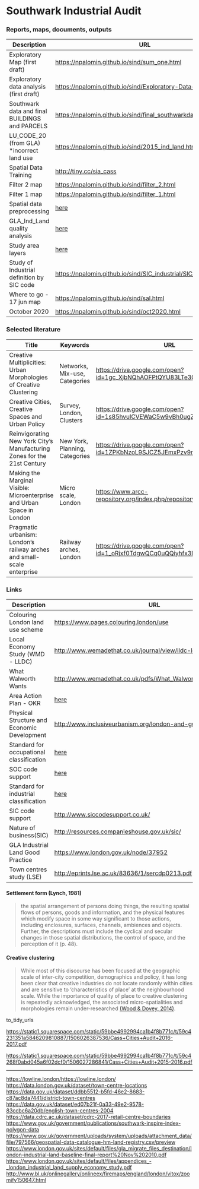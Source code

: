 Southwark Industrial Audit
================

### Reports, maps, documents, outputs
|Description|URL|
|-|-|
|Exploratory Map (first draft)|https://npalomin.github.io/sind/sum_one.html|
|Exploratory data analysis (first draft)|https://npalomin.github.io/sind/Exploratory-Data-Analysis.html|
|Southwark data and final BUILDINGS and PARCELS| https://npalomin.github.io/sind/final_southwarkdata.html|
|LU_CODE_20 (from GLA) *incorrect land use| https://npalomin.github.io/sind/2015_ind_land.html|
|Spatial Data Training|http://tiny.cc/sia_cass|
|Filter 2 map|https://npalomin.github.io/sind/filter_2.html|
|Filter 1 map|https://npalomin.github.io/sind/filter_1.html|
|Spatial data preprocessing|[here](https://github.com/npalomin/sind/blob/master/filter_method.md#spatial-data-preprocessing)|
|GLA_Ind_Land quality analysis|[here](https://docs.google.com/presentation/d/1DnjWaGwhXkcFtgKHli-MIJciEcRRGw-tJAOWjBPmhWg/edit?usp=sharing)|
|Study area layers|[here](https://docs.google.com/presentation/d/14-j5rHuWuZWiHPHQZ-ugH3pdClwpxdMFFUdfvMfjxu4/edit?usp=sharing)|
|Study of Industrial definition by SIC code|https://npalomin.github.io/sind/SIC_industrial/SIC_industrial.html|
|Where to go - 17 jun map|https://npalomin.github.io/sind/sal.html |
|October 2020 | https://npalomin.github.io/sind/oct2020.html |

### Selected literature

|Title|Keywords|URL|
|-|-|-|
|Creative Multiplicities: Urban Morphologies of Creative Clustering|Networks, Mix-use, Categories|https://drive.google.com/open?id=1gc_XjbNQhAOFPtQYU83LTe30EO6cyjfX|
|Creative Cities, Creative Spaces and Urban Policy| Survey, London, Clusters|https://drive.google.com/open?id=1s85hvulCVEWaC5w9vBh0ugZfCcs5-71o|
|Reinvigorating New York City’s Manufacturing Zones for the 21st Century| New York, Planning, Categories|https://drive.google.com/open?id=1ZPKbNzoL9SJCZ5JEmxPzv9n6y12mJouM|
|Making the Marginal Visible: Microenterprise and Urban Space in London|Micro scale, London|https://www.arcc-repository.org/index.php/repository/article/view/119|
|Pragmatic urbanism: London’s railway arches and small-scale enterprise|Railway arches, London|https://drive.google.com/open?id=1_oRjxf0TdgwQCq0uQQiyhfx3IT-YSnnG|

### Links

| Description                      | URL                                      |
|----------------------------------|------------------------------------------|
| Colouring London land use scheme | https://www.pages.colouring.london/use |
| Local Economy Study (WMD - LLDC) | http://www.wemadethat.co.uk/journal/view/lldc-local-economy-study|
| What Walworth Wants | http://www.wemadethat.co.uk/pdfs/What_Walworth_Wants_low_res.pdf |
| Area Action Plan - OKR | [here](http://moderngov.southwark.gov.uk/documents/s72863/Appendix%20A%20Old%20Kent%20Road%20AAP%20Further%20Preferred%20Option%202017.pdf) |
| Physical Structure and Economic Development | http://www.inclusiveurbanism.org/london-and-guangzhou.html |
| Standard for occupational classification | [here](https://onsdigital.github.io/dp-classification-tools/standard-occupational-classification/ONS_SOC_hierarchy_view.html) |
| SOC code support | [here](https://onsdigital.github.io/dp-classification-tools/standard-occupational-classification/ONS_SOC_occupation_coding_tool.html) |
| Standard for industrial classification | [here](https://onsdigital.github.io/dp-classification-tools/standard-industrial-classification/ONS_SIC_hierarchy_view.html) |
| SIC code support | http://www.siccodesupport.co.uk/ |
| Nature of business(SIC) | http://resources.companieshouse.gov.uk/sic/ |
|GLA Industrial Land Good Practice | https://www.london.gov.uk/node/37952 |
|Town centres study (LSE) | http://eprints.lse.ac.uk/83636/1/sercdp0213.pdf |

#### Settlement form (Lynch, 1981)
> the spatial arrangement of persons doing things, the resulting spatial flows of persons, goods and information, and the physical features which modify space in some way significant to those actions, including enclosures, surfaces, channels, ambiences and objects. Further, the descriptions must include the cyclical and secular changes in those spatial distributions, the control of space, and the perception of it (p. 48).

#### Creative clustering 
> While most of this discourse has been focused at the geographic scale of inter-city competition, demographics and policy, it has long been clear that creative industries do not locate randomly within cities and are sensitive to ‘characteristics of place’ at the neighbourhood scale. While the importance of quality of place to creative clustering is repeatedly acknowledged, the associated micro-spatialities and morphologies remain under-researched [(Wood & Dovey, 2014)](https://www.tandfonline.com/doi/full/10.1080/13574809.2014.972346).


to_tidy_urls  

https://static1.squarespace.com/static/59bbe4992994ca1b4f8b771c/t/59c4231351a5846209810887/1506026387536/Cass+Cities+Audit+2016-2017.pdf

https://static1.squarespace.com/static/59bbe4992994ca1b4f8b771c/t/59c4268f0abd045a6f02dcf0/1506027286841/Cass+Cities+Audit+2015-2016.pdf

---

https://lowline.london/https://lowline.london/
https://data.london.gov.uk/dataset/town-centre-locations  
https://data.gov.uk/dataset/ddbb5512-b5fd-46e2-8683-c87ac8da7441/district-town-centres  
https://data.gov.uk/dataset/ed07b21f-0a33-49e2-9578-83ccbc6a20db/english-town-centres-2004  
https://data.cdrc.ac.uk/dataset/cdrc-2017-retail-centre-boundaries  
https://www.gov.uk/government/publications/southwark-inspire-index-polygon-data  
https://www.gov.uk/government/uploads/system/uploads/attachment_data/file/797566/geospatial-data-catalogue-hm-land-registry.csv/preview  
https://www.london.gov.uk/sites/default/files/gla_migrate_files_destination/london-industrial-land-baseline-final-report%20Nov%202010.pdf  
https://www.london.gov.uk/sites/default/files/appendices_-_london_industrial_land_supply_economy_study.pdf  
http://www.bl.uk/onlinegallery/onlineex/firemaps/england/london/vitox/zoomify150647.html
